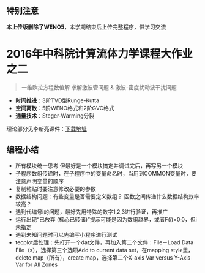 特别注意
----

**本上传版删除了WENO5**，本学期结束后上传完整程序，供学习交流

2016年中科院计算流体力学课程大作业之二
=============
> 一维欧拉方程数值解  求解激波管问题 & 激波-密度扰动波干扰问题

  - **时间推进**：3阶TVD型Runge-Kutta
  - **空间离散**：5阶WENO格式和2阶GVC格式
  - **通量技术**：Steger-Warming分裂

理论部分见李新亮课件：[下载地址]

编程小结
----

  - 所有模块统一思考 但最好是一个模块搞定并调试完后，再写另一个模块
  - 子程序数组传递时，在子程序中的变量命名时，当用到COMMON变量时，要注意声明变量的顺序
  - 复制粘贴时要注意修改必要的参数
  - 数据结构问题：有些变量是否需要定义数组？ 函数之间传递什么数据结构效率较高？
  - 遇到代编号i的问题，最好先用特殊的数字1,2,3进行验证，再推广
  - 运行出现“已放弃 (核心已转储)”提示可能是因为数组越界，或者F(i)=0.0，但i未指定
  - 遇到未知问题时可以先编写小程序进行测试
  - tecplot后处理：先打开一个dat文件，再加入第二个文件：File－Load Data File（s），选择第三个选项Add to current data set，在mapping style里，delete map（所有），create map，选择第二个X-axis Var versus Y-Axis Var for All Zones

[下载地址]:http://pan.baidu.com/s/1kTxHAjP

